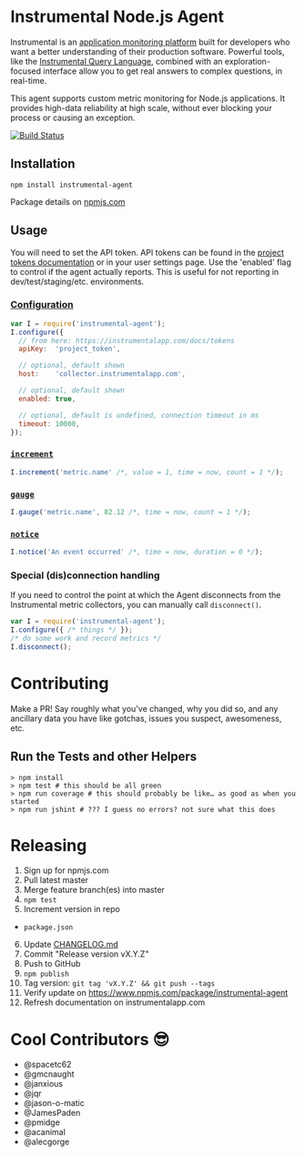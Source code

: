 # Instrumental Node.js Agent

Instrumental is an [application monitoring platform](https://instrumentalapp.com) built for developers who want a better understanding of their production software. Powerful tools, like the [Instrumental Query Language](https://instrumentalapp.com/docs/query-language), combined with an exploration-focused interface allow you to get real answers to complex questions, in real-time.

This agent supports custom metric monitoring for Node.js applications. It provides high-data reliability at high scale, without ever blocking your process or causing an exception.

[![Build Status](https://travis-ci.org/Instrumental/instrumental_agent-node.svg?branch=master)](https://travis-ci.org/Instrumental/instrumental_agent-node)

## Installation

```shell
npm install instrumental-agent
```

Package details on [npmjs.com](https://www.npmjs.com/package/instrumental-agent)

## Usage

You will need to set the API token. API tokens can be found in the [project tokens documentation](https://instrumentalapp.com/docs/tokens) or in your user settings page. Use the 'enabled' flag to control if the agent actually reports. This is useful for not reporting in dev/test/staging/etc. environments.

### [Configuration](https://github.com/Instrumental/instrumental_agent-node/blob/ed916c307c694483fbdaa2eb709206b6eef093a0/lib/instrumental.js#L17-L30)

```javascript
var I = require('instrumental-agent');
I.configure({
  // from here: https://instrumentalapp.com/docs/tokens
  apiKey:  'project_token',

  // optional, default shown
  host:    'collector.instrumentalapp.com',

  // optional, default shown
  enabled: true,

  // optional, default is undefined, connection timeout in ms
  timeout: 10000,
});
```

### [`increment`](https://github.com/Instrumental/instrumental_agent-node/blob/ed916c307c694483fbdaa2eb709206b6eef093a0/lib/instrumental.js#L164-L175)

```javascript
I.increment('metric.name' /*, value = 1, time = now, count = 1 */);
```

### [`gauge`](https://github.com/Instrumental/instrumental_agent-node/blob/ed916c307c694483fbdaa2eb709206b6eef093a0/lib/instrumental.js#L177-L186)

```javascript
I.gauge('metric.name', 82.12 /*, time = now, count = 1 */);
```

### [`notice`](https://github.com/Instrumental/instrumental_agent-node/blob/ed916c307c694483fbdaa2eb709206b6eef093a0/lib/instrumental.js#L188-L196)

```javascript
I.notice('An event occurred' /*, time = now, duration = 0 */);
````

### Special (dis)connection handling

If you need to control the point at which the Agent disconnects from the Instrumental metric collectors, you can manually call `disconnect()`.

```javascript
var I = require('instrumental-agent');
I.configure({ /* things */ });
/* do some work and record metrics */
I.disconnect();
```

# Contributing

Make a PR! Say roughly what you've changed, why you did so, and any ancillary data you have like gotchas, issues you suspect, awesomeness, etc.

## Run the Tests and other Helpers

```
> npm install
> npm test # this should be all green
> npm run coverage # this should probably be like… as good as when you started
> npm run jshint # ??? I guess no errors? not sure what this does
```

# Releasing

1. Sign up for npmjs.com
2. Pull latest master
3. Merge feature branch(es) into master
4. `npm test`
5. Increment version in repo
  - `package.json`
6. Update [CHANGELOG.md](CHANGELOG.md)
7. Commit "Release version vX.Y.Z"
8. Push to GitHub
9. `npm publish`
10. Tag version: `git tag 'vX.Y.Z' && git push --tags`
11. Verify update on https://www.npmjs.com/package/instrumental-agent
12. Refresh documentation on instrumentalapp.com

# Cool Contributors :sunglasses:

* @spacetc62
* @gmcnaught
* @janxious
* @jqr
* @jason-o-matic
* @JamesPaden
* @pmidge
* @acanimal
* @alecgorge

